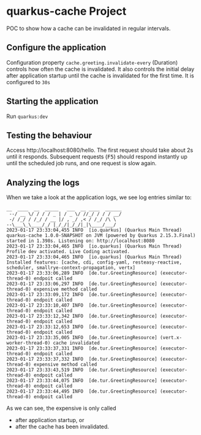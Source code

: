 # quarkus-cache Project

POC to show how a cache can be invalidated in regular intervals.

## Configure the application
Configuration property `cache.greeting.invalidate-every` (Duration) controls how often the cache is invalidated. It also controls the initial delay after application startup until the cache is invalidated for the first time. It is configured to `30s`

## Starting the application
Run `quarkus:dev`

## Testing the behaviour
Access http://localhost:8080/hello. The first request should take about 2s until it responds. Subsequent requests (<kbd>F5</kbd>) should respond instantly up until the scheduled job runs, and one request is slow again.

## Analyzing the logs
When we take a look at the application logs, we see log entries similar to:
```
__  ____  __  _____   ___  __ ____  ______ 
 --/ __ \/ / / / _ | / _ \/ //_/ / / / __/ 
 -/ /_/ / /_/ / __ |/ , _/ ,< / /_/ /\ \   
--\___\_\____/_/ |_/_/|_/_/|_|\____/___/   
2023-01-17 23:33:04,455 INFO  [io.quarkus] (Quarkus Main Thread) quarkus-cache 1.0.0-SNAPSHOT on JVM (powered by Quarkus 2.15.3.Final) started in 1.398s. Listening on: http://localhost:8080
2023-01-17 23:33:04,465 INFO  [io.quarkus] (Quarkus Main Thread) Profile dev activated. Live Coding activated.
2023-01-17 23:33:04,465 INFO  [io.quarkus] (Quarkus Main Thread) Installed features: [cache, cdi, config-yaml, resteasy-reactive, scheduler, smallrye-context-propagation, vertx]
2023-01-17 23:33:06,289 INFO  [de.tur.GreetingResource] (executor-thread-0) endpoit called
2023-01-17 23:33:06,297 INFO  [de.tur.GreetingResource] (executor-thread-0) expensive method called
2023-01-17 23:33:09,172 INFO  [de.tur.GreetingResource] (executor-thread-0) endpoit called
2023-01-17 23:33:10,407 INFO  [de.tur.GreetingResource] (executor-thread-0) endpoit called
2023-01-17 23:33:12,342 INFO  [de.tur.GreetingResource] (executor-thread-0) endpoit called
2023-01-17 23:33:12,653 INFO  [de.tur.GreetingResource] (executor-thread-0) endpoit called
2023-01-17 23:33:35,005 INFO  [de.tur.GreetingResource] (vert.x-worker-thread-0) cache invalidated
2023-01-17 23:33:37,331 INFO  [de.tur.GreetingResource] (executor-thread-0) endpoit called
2023-01-17 23:33:37,332 INFO  [de.tur.GreetingResource] (executor-thread-0) expensive method called
2023-01-17 23:33:43,519 INFO  [de.tur.GreetingResource] (executor-thread-0) endpoit called
2023-01-17 23:33:44,075 INFO  [de.tur.GreetingResource] (executor-thread-0) endpoit called
2023-01-17 23:33:44,495 INFO  [de.tur.GreetingResource] (executor-thread-0) endpoit called
```

As we can see, the expensive is only called
- after application startup, or
- after the cache has been invalidated.